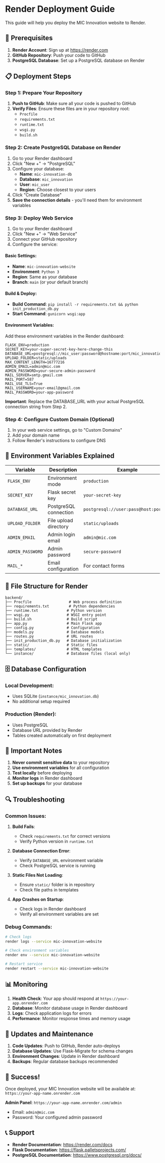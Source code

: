 # Render Deployment Guide

This guide will help you deploy the MIC Innovation website to Render.

## 🚀 Prerequisites

1. **Render Account**: Sign up at https://render.com
2. **GitHub Repository**: Push your code to GitHub
3. **PostgreSQL Database**: Set up a PostgreSQL database on Render

## 📋 Deployment Steps

### Step 1: Prepare Your Repository

1. **Push to GitHub**: Make sure all your code is pushed to GitHub
2. **Verify Files**: Ensure these files are in your repository root:
   - `Procfile`
   - `requirements.txt`
   - `runtime.txt`
   - `wsgi.py`
   - `build.sh`

### Step 2: Create PostgreSQL Database on Render

1. Go to your Render dashboard
2. Click "New +" → "PostgreSQL"
3. Configure your database:
   - **Name**: `mic-innovation-db`
   - **Database**: `mic_innovation`
   - **User**: `mic_user`
   - **Region**: Choose closest to your users
4. Click "Create Database"
5. **Save the connection details** - you'll need them for environment variables

### Step 3: Deploy Web Service

1. Go to your Render dashboard
2. Click "New +" → "Web Service"
3. Connect your GitHub repository
4. Configure the service:

#### Basic Settings:
- **Name**: `mic-innovation-website`
- **Environment**: `Python 3`
- **Region**: Same as your database
- **Branch**: `main` (or your default branch)

#### Build & Deploy:
- **Build Command**: `pip install -r requirements.txt && python init_production_db.py`
- **Start Command**: `gunicorn wsgi:app`

#### Environment Variables:
Add these environment variables in the Render dashboard:

```
FLASK_ENV=production
SECRET_KEY=your-super-secret-key-here-change-this
DATABASE_URL=postgresql://mic_user:password@hostname:port/mic_innovation
UPLOAD_FOLDER=static/uploads
MAX_CONTENT_LENGTH=16777216
ADMIN_EMAIL=admin@mic.com
ADMIN_PASSWORD=your-secure-admin-password
MAIL_SERVER=smtp.gmail.com
MAIL_PORT=587
MAIL_USE_TLS=True
MAIL_USERNAME=your-email@gmail.com
MAIL_PASSWORD=your-app-password
```

**Important**: Replace the DATABASE_URL with your actual PostgreSQL connection string from Step 2.

### Step 4: Configure Custom Domain (Optional)

1. In your web service settings, go to "Custom Domains"
2. Add your domain name
3. Follow Render's instructions to configure DNS

## 🔧 Environment Variables Explained

| Variable | Description | Example |
|----------|-------------|---------|
| `FLASK_ENV` | Environment mode | `production` |
| `SECRET_KEY` | Flask secret key | `your-secret-key` |
| `DATABASE_URL` | PostgreSQL connection | `postgresql://user:pass@host:port/db` |
| `UPLOAD_FOLDER` | File upload directory | `static/uploads` |
| `ADMIN_EMAIL` | Admin login email | `admin@mic.com` |
| `ADMIN_PASSWORD` | Admin password | `secure-password` |
| `MAIL_*` | Email configuration | For contact forms |

## 📁 File Structure for Render

```
backend/
├── Procfile                 # Web process definition
├── requirements.txt         # Python dependencies
├── runtime.txt             # Python version
├── wsgi.py                 # WSGI entry point
├── build.sh                # Build script
├── app.py                  # Main Flask app
├── config.py               # Configuration
├── models.py               # Database models
├── routes.py               # URL routes
├── init_production_db.py   # Database initialization
├── static/                 # Static files
├── templates/              # HTML templates
└── instance/               # Database files (local only)
```

## 🗄️ Database Configuration

### Local Development:
- Uses SQLite (`instance/mic_innovation.db`)
- No additional setup required

### Production (Render):
- Uses PostgreSQL
- Database URL provided by Render
- Tables created automatically on first deployment

## 🚨 Important Notes

1. **Never commit sensitive data** to your repository
2. **Use environment variables** for all configuration
3. **Test locally** before deploying
4. **Monitor logs** in Render dashboard
5. **Set up backups** for your database

## 🔍 Troubleshooting

### Common Issues:

1. **Build Fails**:
   - Check `requirements.txt` for correct versions
   - Verify Python version in `runtime.txt`

2. **Database Connection Error**:
   - Verify `DATABASE_URL` environment variable
   - Check PostgreSQL service is running

3. **Static Files Not Loading**:
   - Ensure `static/` folder is in repository
   - Check file paths in templates

4. **App Crashes on Startup**:
   - Check logs in Render dashboard
   - Verify all environment variables are set

### Debug Commands:

```bash
# Check logs
render logs --service mic-innovation-website

# Check environment variables
render env --service mic-innovation-website

# Restart service
render restart --service mic-innovation-website
```

## 📊 Monitoring

1. **Health Check**: Your app should respond at `https://your-app.onrender.com`
2. **Database**: Monitor database usage in Render dashboard
3. **Logs**: Check application logs for errors
4. **Performance**: Monitor response times and memory usage

## 🔄 Updates and Maintenance

1. **Code Updates**: Push to GitHub, Render auto-deploys
2. **Database Updates**: Use Flask-Migrate for schema changes
3. **Environment Changes**: Update in Render dashboard
4. **Backups**: Regular database backups recommended

## 🎉 Success!

Once deployed, your MIC Innovation website will be available at:
`https://your-app-name.onrender.com`

**Admin Panel**: `https://your-app-name.onrender.com/admin`
- Email: `admin@mic.com`
- Password: Your configured admin password

## 📞 Support

- **Render Documentation**: https://render.com/docs
- **Flask Documentation**: https://flask.palletsprojects.com/
- **PostgreSQL Documentation**: https://www.postgresql.org/docs/
